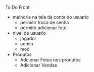 To Do
Front
- melhoria na tela da conta do usuario
  - permitir troca de senha
  - permitir adicionar foto
- nivel de usuario
  - jogador
  - admin
  - mod
- Produtos
  - Adcionar Fotos nos produtos
  - Adicionar Vendas
    

